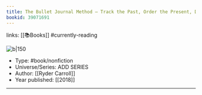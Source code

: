 ```yaml
---
title: The Bullet Journal Method – Track the Past, Order the Present, Design the Future
bookid: 39071691
---
```


links: [[📚Books]] #currently-reading

![b|150](https://i.gr-assets.com/images/S/compressed.photo.goodreads.com/books/1528909036l/39071691._SX318_.jpg)
* Type: #book/nonfiction
* Universe/Series: ADD SERIES
* Author: [[Ryder Carroll]]
* Year published: [[2018]]

---
